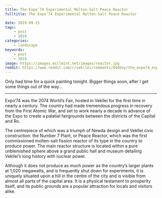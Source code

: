 ```yaml
---
title: The Expo’74 Experimental Molten-Salt Peace Reactor
fulltitle: The Expo’74 Experimental Molten-Salt Peace Reactor

date: 2019-09-15
tags:
    - post
    - 2019
categories:
    - landscape
keywords:
    - post
    - 2019
image: https://images.millmint.net/images/reactor.jpg
reddit: https://www.reddit.com/r/vekllei/comments/d46boy/the_expo74_experimental_moltensalt_peace_reactor/
---
```


Only had time for a quick painting tonight. Bigger things soon, after I get some things out of the way...

-----

Expo’74 was the 2074 World’s Fair, hosted in Vekllei for the first time in nearly a century. The country had made tremendous progress in recovery from the First Atomic War, and set to work nearly a decade in advance of the Expo to create a palatial fairgrounds between the districts of the Capital and Ro.

The centrepiece of which was a triumph of Newda design and Vekllei civic construction: the Number 7 Plant, or Peace Reactor, which was the first commissioned molten-salt fission reactor of its type in the country to produce power. The main reactor structure is located within a pure unblemished sphere above a grand public hall and museum detailing Vekllei’s long history with nuclear power.

Although it does not produce as much power as the country’s larger plants at 1,020 megawatts, and is frequently shut down for experiments, it is uniquely situated upon a hill in the centre of the city and is visible from almost all parts of the capital area. It is a physical testament to prosperity itself, and its public grounds are a popular attraction for locals and visitors alike.
